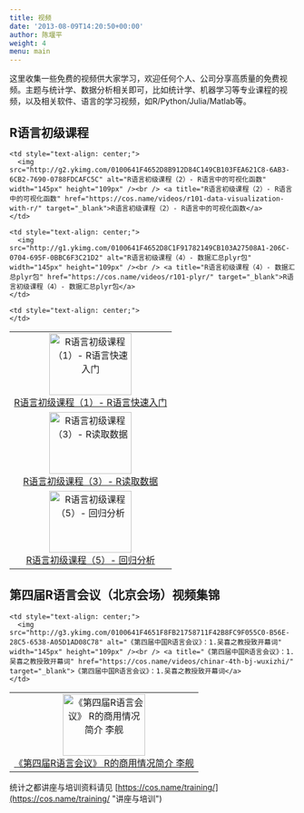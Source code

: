 ```yaml
---
title: 视频
date: '2013-08-09T14:20:50+00:00'
author: 陈堰平
weight: 4
menu: main
---
```



这里收集一些免费的视频供大家学习，欢迎任何个人、公司分享高质量的免费视频。主题与统计学、数据分析相关即可，比如统计学、机器学习等专业课程的视频，以及相关软件、语言的学习视频，如R/Python/Julia/Matlab等。

## R语言初级课程

<table>
  <tr>
    <td style="text-align: center;">
      <img src="http://g1.ykimg.com/0100641F4652D8B614DB06149CB103248B9213-9AE3-786F-0BDB-63D0D5BF8631" alt="R语言初级课程（1）- R语言快速入门" width="145px" height="109px" /><br /> <a title="R语言快速入门" href="https://cos.name/videos/intro-2-r/" target="_blank">R语言初级课程（1）- R语言快速入门</a>
    </td>
    
    <td style="text-align: center;">
      <img src="http://g2.ykimg.com/0100641F4652D8B912D84C149CB103FEA621C8-6AB3-6CB2-7690-0788FDCAFC5C" alt="R语言初级课程（2）- R语言中的可视化函数" width="145px" height="109px" /><br /> <a title="R语言初级课程（2）- R语言中的可视化函数" href="https://cos.name/videos/r101-data-visualization-with-r/" target="_blank">R语言初级课程（2）- R语言中的可视化函数</a>
    </td>
  </tr>
  
  <tr>
    <td style="text-align: center;">
      <img src="http://g1.ykimg.com/0100641F4652D8BCC7B2EA149CB1037E1DF0A7-C485-9B89-9EE2-BA0FD770FCEA" alt="R语言初级课程（3）- R读取数据" width="145px" height="109px" /><br /> <a title="R语言初级课程（3）- R读取数据" href="https://cos.name/videos/r101-data-access/" target="_blank">R语言初级课程（3）- R读取数据</a>
    </td>
    
    <td style="text-align: center;">
      <img src="http://g1.ykimg.com/0100641F4652D8C1F91782149CB103A27508A1-206C-0704-695F-0BBC6F3C21D2" alt="R语言初级课程（4）- 数据汇总plyr包" width="145px" height="109px" /><br /> <a title="R语言初级课程（4）- 数据汇总plyr包" href="https://cos.name/videos/r101-plyr/" target="_blank">R语言初级课程（4）- 数据汇总plyr包</a>
    </td>
  </tr>
  
  <tr>
    <td style="text-align: center;">
      <img src="http://g2.ykimg.com/0100641F4652D8C86CCA28149CB103EC752D9A-BD68-EE17-B9C5-F9DE102C53BF" alt="R语言初级课程（5）- 回归分析 " width="145px" height="109px" /><br /> <a title="R语言初级课程（5）- 回归分析 " href="https://cos.name/videos/r101-regression/" target="_blank">R语言初级课程（5）- 回归分析</a>
    </td>
    
    <td style="text-align: center;">
    </td>
  </tr>
</table>

## 第四届R语言会议（北京会场）视频集锦

<table>
  <tr>
    <td style="text-align: center;">
      <img src="http://g2.ykimg.com/0100641F4651FB162C441011F42B8F811B11FD-A5E3-4867-9DBD-735693A67020" alt="《第四届R语言会议》 R的商用情况简介 李舰" width="145px" height="109px" /><br /> <a title="《第四届R语言会议》 R的商用情况简介 李舰" href="https://cos.name/videos/chinar-4th-bj-lijian-r-in-enterprise/" target="_blank">《第四届R语言会议》 R的商用情况简介 李舰</a>
    </td>
    
    <td style="text-align: center;">
      <img src="http://g3.ykimg.com/0100641F4651F8FB21758711F42B8FC9F055C0-B56E-28C5-6538-A05D1AD08C78" alt="《第四届中国R语言会议》：1.吴喜之教授致开幕词" width="145px" height="109px" /><br /> <a title="《第四届中国R语言会议》：1.吴喜之教授致开幕词" href="https://cos.name/videos/chinar-4th-bj-wuxizhi/" target="_blank">《第四届中国R语言会议》：1.吴喜之教授致开幕词</a>
    </td>
  </tr>
</table>

统计之都讲座与培训资料请见 [https://cos.name/training/](https://cos.name/training/ "讲座与培训")

&nbsp;
